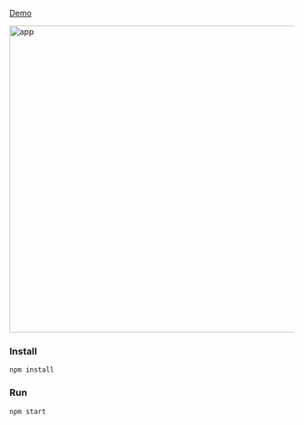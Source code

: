 <a href="https://admiring-bardeen-9dd0d8.netlify.app" target="_blank">Demo</a>

<img width="543" alt="app" src="https://user-images.githubusercontent.com/6517308/113482088-4ac2f880-949d-11eb-998f-07ab160c2b67.png">

### Install
`npm install`

### Run
`npm start`
